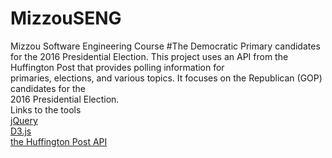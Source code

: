 # MizzouSENG
Mizzou Software Engineering Course
#The	Democratic Primary	candidates	for	the	2016	Presidential	Election.
This	project	uses an	API	from	the	Huffington	Post	that	provides	polling	information	for	<br>
primaries,	elections,	and	various	topics.	It	focuses	on	the	Republican	(GOP)	candidates	for	the	<br>
2016	Presidential	Election.<br>
Links	to	the tools<br>
[jQuery](https://jquery.com/)<br>
[D3.js](http://d3js.org/)<br>
[the	Huffington	Post	API](http://elections.huffingtonpost.com/pollster/api)<br>

